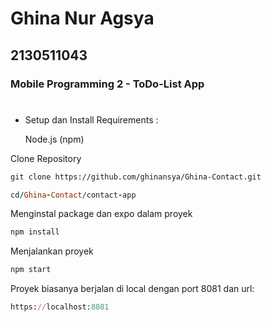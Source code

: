 # Ghina Nur Agsya
## 2130511043
### Mobile Programming 2 - ToDo-List App

#
- Setup dan Install
Requirements :
  
    Node.js (npm)


Clone Repository
```html
git clone https://github.com/ghinansya/Ghina-Contact.git
```
```ruby
cd/Ghina-Contact/contact-app
```

Menginstal package dan expo dalam proyek
```ruby
npm install
```

Menjalankan proyek
```ruby
npm start
```
Proyek biasanya berjalan di local dengan port 8081 dan url:
```ruby
https://localhost:8081
```
